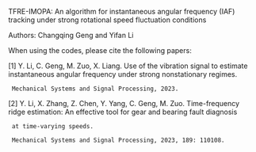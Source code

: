 TFRE-IMOPA: An algorithm for instantaneous angular frequency (IAF) tracking under strong rotational speed fluctuation conditions

Authors: Changqing Geng and Yifan Li

 When using the codes, please cite the following papers:

 [1] Y. Li, C. Geng, M. Zuo, X. Liang. Use of the vibration signal to estimate instantaneous angular frequency under strong nonstationary regimes.

     Mechanical Systems and Signal Processing, 2023.

 [2] Y. Li, X. Zhang, Z. Chen, Y. Yang, C. Geng, M. Zuo. Time-frequency ridge estimation: An effective tool for gear and bearing fault diagnosis 

     at time-varying speeds. 
     
     Mechanical Systems and Signal Processing, 2023, 189: 110108.
